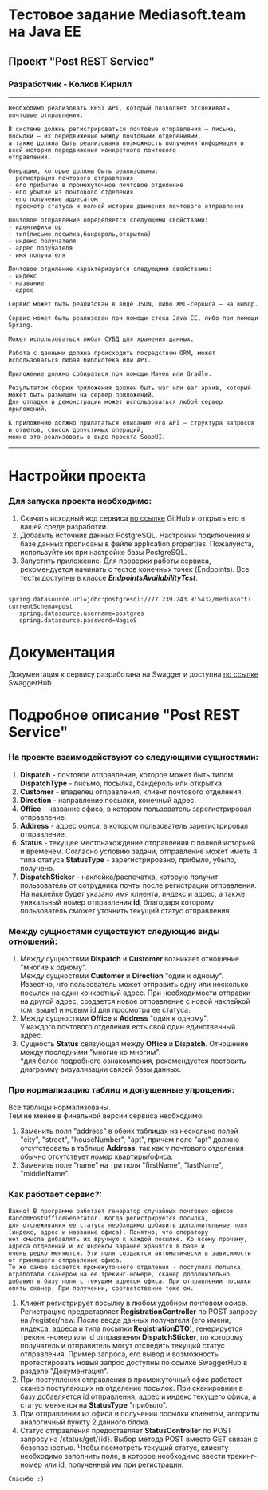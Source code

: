 # Тестовое задание Mediasoft.team на Java EE
## Проект "Post REST Service"
### Разработчик - Колков Кирилл

****
```
Необходимо реализовать REST API, который позволяет отслеживать почтовые отправления.

В системе должны регистрироваться почтовые отправления — письма, посылки — их передвижение между почтовыми отделениями,
а также должна быть реализована возможность получения информации и всей истории передвижения конкретного почтового 
отправления.

Операции, которые должны быть реализованы:
- регистрация почтового отправления
- его прибытие в промежуточное почтовое отделение
- его убытие из почтового отделения
- его получение адресатом
- просмотр статуса и полной истории движения почтового отправления

Почтовое отправление определяется следующими свойствами:
- идентификатор
- тип(письмо,посылка,бандероль,открытка) 
- индекс получателя
- адрес получателя
- имя получателя

Почтовое отделение характеризуется следующими свойствами:
- индекс
- название 
- адрес

Сервис может быть реализован в виде JSON, либо XML-сервиса — на выбор.

Сервис может быть реализован при помощи стека Java EE, либо при помощи Spring.

Может использоваться любая СУБД для хранения данных.

Работа с данными должна происходить посредством ORM, может использоваться любая библиотека или API.

Приложение должно собираться при помощи Maven или Gradle.

Результатом сборки приложения должен быть war или ear архив, который может быть размещен на сервер приложений. 
Для отладки и демонстрации может использоваться любой сервер приложений.

К приложению должно прилагаться описание его API — структура запросов и ответов, список допустимых операций, 
можно это реализовать в виде проекта SoapUI.

```
****

# Настройки проекта
### Для запуска проекта необходимо:

1. Скачать исходный код сервиса [по ссылке](https://github.com/kkolkov/post.git) GitHub и открыть его в вашей среде разработки.
2. Добавить источник данных PostgreSQL. Настройки подключения к базе данных прописаны в файле application.properties. 
Пожалуйста, используйте их при настройке базы PostgreSQL.
3. Запустить приложение. Для проверки работы сервиса, рекомендуется начинать с тестов конечных точек (Endpoints). Все тесты доступны в классе *****EndpointsAvailabilityTest*****.
```
   spring.datasource.url=jdbc:postgresql://77.239.243.9:5432/mediasoft?currentSchema=post
   spring.datasource.username=postgres
   spring.datasource.password=NagioS
```

# Документация
Документация к сервису разработана на Swagger и доступна [по ссылке](https://app.swaggerhub.com/apis/kkolkov/post/1.0.0) SwaggerHub.

# Подробное описание "Post REST Service"
### На проекте взаимодействуют со следующими сущностями:

1. ****Dispatch**** - почтовое отправление, которое может быть типом ****DispatchType**** - письмо, посылка, бандероль или открытка.
2. ****Customer**** - владелец отправления, клиент почтового отделения.
3. ****Direction**** - направление посылки, конечный адрес.
4. ****Office**** - название офиса, в котором пользователь зарегистрировал отправление.
5. ****Address**** - адрес офиса, в котором пользователь зарегистрировал отправление.
6. ****Status**** - текущее местонахождение отправления с полной историей и временем. Согласно условию задачи, 
отправление может иметь 4 типа статуса ****StatusType**** - зарегистрировано, прибыло, убыло, получено.
7. ****DispatchSticker**** - наклейка/распечатка, которую получит пользователь от сотрудника почты после регистрации отправления. 
\
На наклейке будет указано имя клиента, индекс и адрес, а также уникальный номер отправления ****id****, благодаря которому 
пользователь сможет уточнить текущий статус отправления.

### Между сущностями существуют следующие виды отношений:
1. Между сущностями ****Dispatch**** и ****Customer**** возникает отношение "многие к одному".\
   Между сущностями ****Customer**** и ****Direction**** "один к одному".\
Известно, что пользователь может отправить одну или несколько посылок на один конкретный адрес. При необходимости 
отправки на другой адрес, создается новое отправление с новой наклейкой (см. выше) и новым id для
просмотра ее статуса.
2. Между сущностями ****Office**** и ****Address**** "один к одному".\
У каждого почтового отделения есть свой один единственный адрес.
3. Сущность ****Status**** связующая между ****Office**** и ****Dispatch****. Отношение между последними "многие ко многим".\
*для более подробного ознакомления, рекомендуется построить диаграмму визуализации связей базы данных.

### Про нормализацию таблиц и допущенные упрощения:
Все таблицы нормализованы.\
Тем не менее в финальной версии сервиса необходимо:
1. Заменить поля "address" в обеих таблицах на несколько полей "city", "street", "houseNumber", "apt", причем поле "apt" должно отсутствовать в таблице
****Address****, так как у почтового отделения обычно отсутствует _номер_ квартиры/офиса.
2. Заменить поле "name" на три поля "firstName", "lastName", "middleName".

### Как работает сервис?:
```
Важно! В программе работает генератор случайных почтовых офисов RandomPostOfficeGenerator. Когда регистрируется посылка, 
для отслеживания ее статуса необходимо добавить дополнительные поля (индекс, адрес и название офиса). Понятно, что оператору
нет смысла добавлять их вручную к каждой посылке. Ко всему прочему, адреса отделений и их индексы заранее хранятся в базе и 
очень редко меняются. Эти поля создаются автоматически в зависимости от принявшего отправление офиса.
То же самое касается промежуточного отделения - поступила полылка, отработали сканером на ее трекинг-номере, сканер дополнительно
добавил в базу поля с текущим адресом офиса. При отправлении посылки опять сканер. При получении, соответственно тоже он.

```
1. Клиент регистрирует посылку в любом удобном почтовом офисе. Регистрацию предоставляет ****RegistrationController**** по POST запросу на /register/new. 
После ввода данных получателя (его имени, индекса, адреса и типа посылки ****RegistrationDTO****), генерируется трекинг-номер или id отправления 
****DispatchSticker****, по которому получатель и отправитель могут отследить текущий статус отправления.
Пример запроса, его вывод и возможность протестировать новый запрос доступны по ссылке SwaggerHub в разделе "Документация".
2. При поступлении отправления в промежуточный офис работает сканер поступающих на отделение посылок. При сканировнии в базу добавляется id отправления,
адрес и индекс текущего офиса, а статус меняется на ****StatusType**** "прибыло".
3. При отправлении из офиса и получении посылки клиентом, алгоритм аналогичный пункту 2 данного блока.
4. Статус отправления предоставляет ****StatusController**** по POST запросу на /status/get/{id}. Выбор метода POST вместо GET связан с безопасностью.
Чтобы посмотреть текущий статус, клиенту необходимо заполнить поле, в которое необходимо ввести трекинг-номер или id, полученный им при регистрации.

```
Спасибо :)
```
